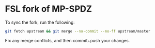 # FSL fork of MP-SPDZ

To sync the fork, run the following:
```zsh
git fetch upstream && git merge --no-commit --no-ff upstream/master
```
Fix any merge conflicts, and then commit+push your changes. 